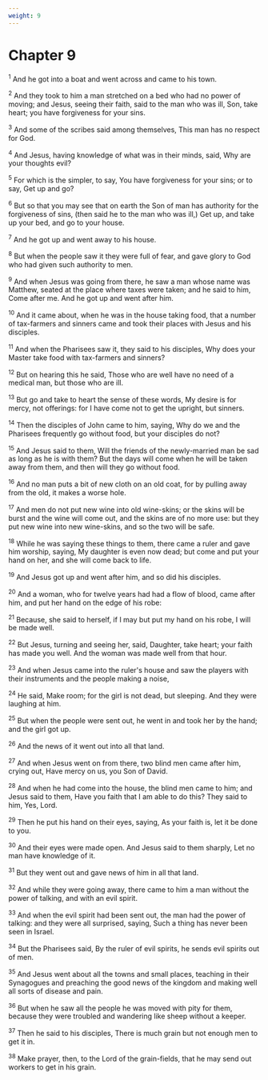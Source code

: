 ```yaml
---
weight: 9
---
```


# Chapter 9

<sup>1</sup> And he got into a boat and went across and came to his town. 

<sup>2</sup> And they took to him a man stretched on a bed who had no power of moving; and Jesus, seeing their faith, said to the man who was ill, Son, take heart; you have forgiveness for your sins. 

<sup>3</sup> And some of the scribes said among themselves, This man has no respect for God. 

<sup>4</sup> And Jesus, having knowledge of what was in their minds, said, Why are your thoughts evil? 

<sup>5</sup> For which is the simpler, to say, You have forgiveness for your sins; or to say, Get up and go? 

<sup>6</sup> But so that you may see that on earth the Son of man has authority for the forgiveness of sins, (then said he to the man who was ill,) Get up, and take up your bed, and go to your house. 

<sup>7</sup> And he got up and went away to his house. 

<sup>8</sup> But when the people saw it they were full of fear, and gave glory to God who had given such authority to men. 

<sup>9</sup> And when Jesus was going from there, he saw a man whose name was Matthew, seated at the place where taxes were taken; and he said to him, Come after me. And he got up and went after him. 

<sup>10</sup> And it came about, when he was in the house taking food, that a number of tax-farmers and sinners came and took their places with Jesus and his disciples. 

<sup>11</sup> And when the Pharisees saw it, they said to his disciples, Why does your Master take food with tax-farmers and sinners? 

<sup>12</sup> But on hearing this he said, Those who are well have no need of a medical man, but those who are ill. 

<sup>13</sup> But go and take to heart the sense of these words, My desire is for mercy, not offerings: for I have come not to get the upright, but sinners. 

<sup>14</sup> Then the disciples of John came to him, saying, Why do we and the Pharisees frequently go without food, but your disciples do not? 

<sup>15</sup> And Jesus said to them, Will the friends of the newly-married man be sad as long as he is with them? But the days will come when he will be taken away from them, and then will they go without food. 

<sup>16</sup> And no man puts a bit of new cloth on an old coat, for by pulling away from the old, it makes a worse hole. 

<sup>17</sup> And men do not put new wine into old wine-skins; or the skins will be burst and the wine will come out, and the skins are of no more use: but they put new wine into new wine-skins, and so the two will be safe. 

<sup>18</sup> While he was saying these things to them, there came a ruler and gave him worship, saying, My daughter is even now dead; but come and put your hand on her, and she will come back to life. 

<sup>19</sup> And Jesus got up and went after him, and so did his disciples. 

<sup>20</sup> And a woman, who for twelve years had had a flow of blood, came after him, and put her hand on the edge of his robe: 

<sup>21</sup> Because, she said to herself, if I may but put my hand on his robe, I will be made well. 

<sup>22</sup> But Jesus, turning and seeing her, said, Daughter, take heart; your faith has made you well. And the woman was made well from that hour. 

<sup>23</sup> And when Jesus came into the ruler's house and saw the players with their instruments and the people making a noise, 

<sup>24</sup> He said, Make room; for the girl is not dead, but sleeping. And they were laughing at him. 

<sup>25</sup> But when the people were sent out, he went in and took her by the hand; and the girl got up. 

<sup>26</sup> And the news of it went out into all that land. 

<sup>27</sup> And when Jesus went on from there, two blind men came after him, crying out, Have mercy on us, you Son of David. 

<sup>28</sup> And when he had come into the house, the blind men came to him; and Jesus said to them, Have you faith that I am able to do this? They said to him, Yes, Lord. 

<sup>29</sup> Then he put his hand on their eyes, saying, As your faith is, let it be done to you. 

<sup>30</sup> And their eyes were made open. And Jesus said to them sharply, Let no man have knowledge of it. 

<sup>31</sup> But they went out and gave news of him in all that land. 

<sup>32</sup> And while they were going away, there came to him a man without the power of talking, and with an evil spirit. 

<sup>33</sup> And when the evil spirit had been sent out, the man had the power of talking: and they were all surprised, saying, Such a thing has never been seen in Israel. 

<sup>34</sup> But the Pharisees said, By the ruler of evil spirits, he sends evil spirits out of men. 

<sup>35</sup> And Jesus went about all the towns and small places, teaching in their Synagogues and preaching the good news of the kingdom and making well all sorts of disease and pain. 

<sup>36</sup> But when he saw all the people he was moved with pity for them, because they were troubled and wandering like sheep without a keeper. 

<sup>37</sup> Then he said to his disciples, There is much grain but not enough men to get it in. 

<sup>38</sup> Make prayer, then, to the Lord of the grain-fields, that he may send out workers to get in his grain. 


